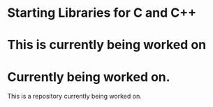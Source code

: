 # Starting Libraries for C and C++
# This is currently being worked on
<h1>Currently being worked on.</h1>
<p>This is a repository currently being worked on.</p>
